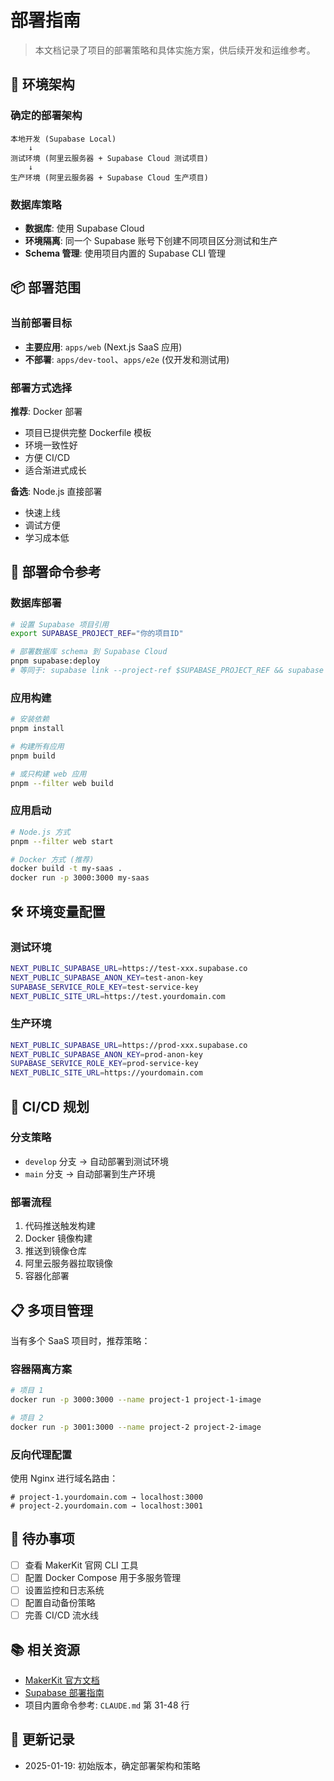 # 部署指南

> 本文档记录了项目的部署策略和具体实施方案，供后续开发和运维参考。

## 🎯 环境架构

### 确定的部署架构
```
本地开发 (Supabase Local)
    ↓
测试环境 (阿里云服务器 + Supabase Cloud 测试项目)
    ↓  
生产环境 (阿里云服务器 + Supabase Cloud 生产项目)
```

### 数据库策略
- **数据库**: 使用 Supabase Cloud
- **环境隔离**: 同一个 Supabase 账号下创建不同项目区分测试和生产
- **Schema 管理**: 使用项目内置的 Supabase CLI 管理

## 📦 部署范围

### 当前部署目标
- **主要应用**: `apps/web` (Next.js SaaS 应用)
- **不部署**: `apps/dev-tool`、`apps/e2e` (仅开发和测试用)

### 部署方式选择
**推荐**: Docker 部署
- 项目已提供完整 Dockerfile 模板
- 环境一致性好
- 方便 CI/CD
- 适合渐进式成长

**备选**: Node.js 直接部署
- 快速上线
- 调试方便
- 学习成本低

## 🚀 部署命令参考

### 数据库部署
```bash
# 设置 Supabase 项目引用
export SUPABASE_PROJECT_REF="你的项目ID"

# 部署数据库 schema 到 Supabase Cloud
pnpm supabase:deploy
# 等同于: supabase link --project-ref $SUPABASE_PROJECT_REF && supabase db push
```

### 应用构建
```bash
# 安装依赖
pnpm install

# 构建所有应用
pnpm build

# 或只构建 web 应用
pnpm --filter web build
```

### 应用启动
```bash
# Node.js 方式
pnpm --filter web start

# Docker 方式 (推荐)
docker build -t my-saas .
docker run -p 3000:3000 my-saas
```

## 🛠 环境变量配置

### 测试环境
```bash
NEXT_PUBLIC_SUPABASE_URL=https://test-xxx.supabase.co
NEXT_PUBLIC_SUPABASE_ANON_KEY=test-anon-key
SUPABASE_SERVICE_ROLE_KEY=test-service-key
NEXT_PUBLIC_SITE_URL=https://test.yourdomain.com
```

### 生产环境
```bash
NEXT_PUBLIC_SUPABASE_URL=https://prod-xxx.supabase.co
NEXT_PUBLIC_SUPABASE_ANON_KEY=prod-anon-key
SUPABASE_SERVICE_ROLE_KEY=prod-service-key
NEXT_PUBLIC_SITE_URL=https://yourdomain.com
```

## 🔄 CI/CD 规划

### 分支策略
- `develop` 分支 → 自动部署到测试环境
- `main` 分支 → 自动部署到生产环境

### 部署流程
1. 代码推送触发构建
2. Docker 镜像构建
3. 推送到镜像仓库
4. 阿里云服务器拉取镜像
5. 容器化部署

## 📋 多项目管理

当有多个 SaaS 项目时，推荐策略：

### 容器隔离方案
```bash
# 项目 1
docker run -p 3000:3000 --name project-1 project-1-image

# 项目 2  
docker run -p 3001:3000 --name project-2 project-2-image
```

### 反向代理配置
使用 Nginx 进行域名路由：
```nginx
# project-1.yourdomain.com → localhost:3000
# project-2.yourdomain.com → localhost:3001
```

## 🔧 待办事项

- [ ] 查看 MakerKit 官网 CLI 工具
- [ ] 配置 Docker Compose 用于多服务管理
- [ ] 设置监控和日志系统
- [ ] 配置自动备份策略
- [ ] 完善 CI/CD 流水线

## 📚 相关资源

- [MakerKit 官方文档](https://makerkit.dev/docs)
- [Supabase 部署指南](https://supabase.com/docs/guides/platform/deploy)
- 项目内置命令参考: `CLAUDE.md` 第 31-48 行

## 📝 更新记录

- 2025-01-19: 初始版本，确定部署架构和策略